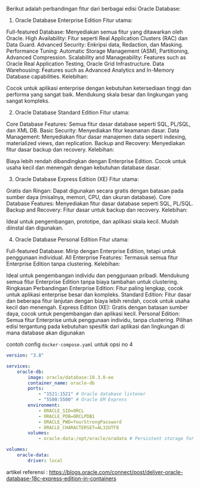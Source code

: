 Berikut adalah perbandingan fitur dari berbagai edisi Oracle Database:

1. Oracle Database Enterprise Edition Fitur utama:

Full-featured Database: Menyediakan semua fitur yang ditawarkan oleh Oracle.
High Availability: Fitur seperti Real Application Clusters (RAC) dan Data Guard.
Advanced Security: Enkripsi data, Redaction, dan Masking. Performance Tuning:
Automatic Storage Management (ASM), Partitioning, Advanced Compression.
Scalability and Manageability: Features such as Oracle Real Application Testing,
Oracle Grid Infrastructure. Data Warehousing: Features such as Advanced
Analytics and In-Memory Database capabilities. Kelebihan:

Cocok untuk aplikasi enterprise dengan kebutuhan ketersediaan tinggi dan
performa yang sangat baik. Mendukung skala besar dan lingkungan yang sangat
kompleks.

2. Oracle Database Standard Edition Fitur utama:

Core Database Features: Semua fitur dasar database seperti SQL, PL/SQL, dan XML
DB. Basic Security: Menyediakan fitur keamanan dasar. Data Management:
Menyediakan fitur dasar manajemen data seperti indexing, materialized views, dan
replication. Backup and Recovery: Menyediakan fitur dasar backup dan recovery.
Kelebihan:

Biaya lebih rendah dibandingkan dengan Enterprise Edition. Cocok untuk usaha
kecil dan menengah dengan kebutuhan database dasar.

3. Oracle Database Express Edition (XE) Fitur utama:

Gratis dan Ringan: Dapat digunakan secara gratis dengan batasan pada sumber daya
(misalnya, memori, CPU, dan ukuran database). Core Database Features:
Menyediakan fitur dasar database seperti SQL, PL/SQL. Backup and Recovery: Fitur
dasar untuk backup dan recovery. Kelebihan:

Ideal untuk pengembangan, prototipe, dan aplikasi skala kecil. Mudah diinstal
dan digunakan.

4. Oracle Database Personal Edition Fitur utama:

Full-featured Database: Mirip dengan Enterprise Edition, tetapi untuk penggunaan
individual. All Enterprise Features: Termasuk semua fitur Enterprise Edition
tanpa clustering. Kelebihan:

Ideal untuk pengembangan individu dan penggunaan pribadi. Mendukung semua fitur
Enterprise Edition tanpa biaya tambahan untuk clustering. Ringkasan Perbandingan
Enterprise Edition: Fitur paling lengkap, cocok untuk aplikasi enterprise besar
dan kompleks. Standard Edition: Fitur dasar dan beberapa fitur lanjutan dengan
biaya lebih rendah, cocok untuk usaha kecil dan menengah. Express Edition (XE):
Gratis dengan batasan sumber daya, cocok untuk pengembangan dan aplikasi kecil.
Personal Edition: Semua fitur Enterprise untuk penggunaan individu, tanpa
clustering. Pilihan edisi tergantung pada kebutuhan spesifik dari aplikasi dan
lingkungan di mana database akan digunakan

contoh config `docker-compose.yaml` untuk opsi no 4

```yaml
version: "3.8"

services:
    oracle-db:
        image: oracle/database:19.3.0-ee
        container_name: oracle-db
        ports:
            - "1521:1521" # Oracle database listener
            - "5500:5500" # Oracle EM Express
        environment:
            - ORACLE_SID=ORCL
            - ORACLE_PDB=ORCLPDB1
            - ORACLE_PWD=YourStrongPassword
            - ORACLE_CHARACTERSET=AL32UTF8
        volumes:
            - oracle-data:/opt/oracle/oradata # Persistent storage for database data files

volumes:
    oracle-data:
        driver: local
```

artikel referensi :
https://blogs.oracle.com/connect/post/deliver-oracle-database-18c-express-edition-in-containers
